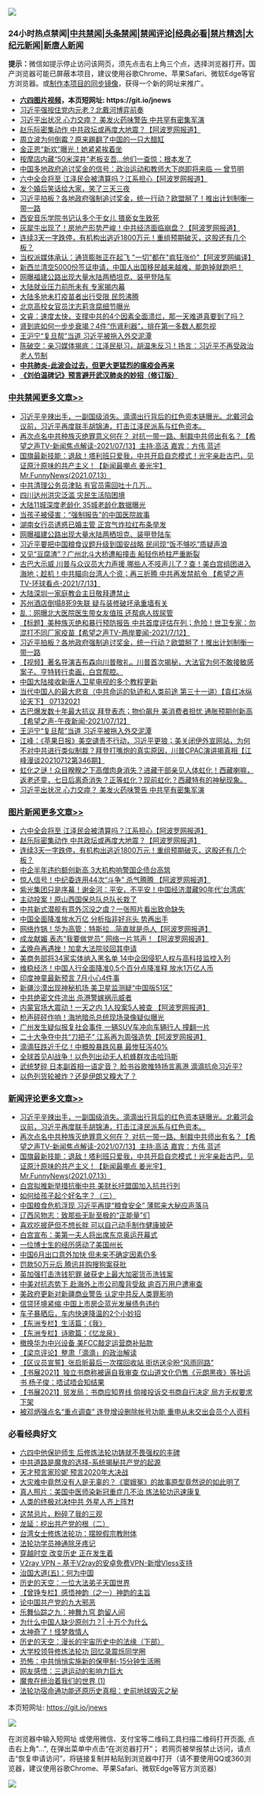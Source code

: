 ![](https://raw.githubusercontent.com/fqnews/bnews/master/64photo/fqnews-qr.jpg)

<div id="tt">
<h3>24小时热点禁闻|<a href="#%E4%B8%AD%E5%85%B1%E7%A6%81%E9%97%BB%E6%9B%B4%E5%A4%9A%E6%96%87%E7%AB%A0">中共禁闻</a>|<a href="#%E5%9B%BE%E7%89%87%E6%96%B0%E9%97%BB%E6%9B%B4%E5%A4%9A%E6%96%87%E7%AB%A0">头条禁闻</a>|<a href="#%E6%96%B0%E9%97%BB%E8%AF%84%E8%AE%BA%E6%9B%B4%E5%A4%9A%E6%96%87%E7%AB%A0">禁闻评论|<a href="#%E5%BF%85%E7%9C%8B%E7%BB%8F%E5%85%B8%E5%A5%BD%E6%96%87">经典必看|<a href="/video.md#%E7%A6%81%E7%89%87%E7%B2%BE%E9%80%89">禁片精选</a>|<a href="https://github.com/fqnews/djy/blob/master/gb/nf1351518.md#1">大纪元新闻</a>|<a href="https://github.com/fqnews/ntdtv/blob/master/gb/prog204.md#1">新唐人新闻</a></h3>
<div><b>提示：</b>微信如提示停止访问该网页，须先点击右上角三个点，选择浏览器打开。国产浏览器可能已屏蔽本项目，建议使用谷歌Chrome、苹果Safari、微软Edge等官方浏览器。或<a href="https://github.com/fqnews/bnews/blob/master/%E5%88%B6%E4%BD%9Cgit%E7%A6%81%E9%97%BB%E9%95%9C%E5%83%8F.md">制作本项目的同步镜像</a>，获得一个新的网址来推广。</div>
<ul>
<li><b><a href="http://d1.bdrive.tk/64.mp4" target="_blank">六四图片视频</a>，本页短网址: https://git.io/jnews</b></li>
<li><a href="/cnnews/20210713/1585950.md">习近平强按住党内元老？北戴河博弈前奏</a></li>
<li><a href="/cbnews/20210713/1586020.md">习近平出状况 心力交瘁？ 美发火药味警告 中共罕有密集军演</a></li>
<li><a href="/topimagenews/20210713/1586069.md">赵乐际密集动作 中共政坛或再度大地震？【阿波罗网报道】</a></li>
<li><a href="/cnnews/20210713/1586124.md">周立波为何倒霉？原来踢翻了中国的一只大醋缸</a></li>
<li><a href="/worldnews/20210713/1586333.md">金正恩“新欢”曝光！她紧紧挨着坐</a></li>
<li><a href="/cnnews/20210713/1585948.md">按摩店内藏“50米深井”老板支吾…他们一查惊：根本发了</a></li>
<li><a href="/comments/20210713/1586076.md">中国多地政府追讨奖金的信号：政治运动和教师大下岗即将来临 — 曾节明</a></li>
<li><a href="/topimagenews/20210713/1586149.md">六中全会将至 江泽民会被清算吗？江系担心【阿波罗网报道】</a></li>
<li><a href="/funmedia/20210713/1585933.md">发个婚后笑话给大家，笑了三天三夜</a></li>
<li><a href="/cbnews/20210713/1586331.md">习近平拍板？各地政府强制追讨奖金，统一行动？欧盟掰了！推出计划制衡一带一路</a></li>
<li><a href="/cnnews/20210713/1586197.md">西安音乐学院书记认多个干女儿 猥亵女生致死</a></li>
<li><a href="/cnnews/20210713/1585946.md">灰犀牛出现了！房地产形势严峻！中共经济面临崩盘？【阿波罗网报道】</a></li>
<li><a href="/topimagenews/20210713/1586042.md">连续3天一字跌停，有机构出逃近1800万元！重组预期破灭，这股还有几个板？</a></li>
<li><a href="/cnnews/20210713/1586237.md">当权派媒体承认：通货膨胀正在起飞 "一切"都在"疯狂涨价"【阿波罗网编译】</a></li>
<li><a href="/bannedvideo/20210713/1586293.md">新西兰清空5000份签证申请，中国人出国移民越来越难，能跑掉就跑吧！</a></li>
<li><a href="/cbnews/20210714/1586507.md">网曝福建公路出现大量水陆两栖坦克、装甲登陆车</a></li>
<li><a href="/finance/20210713/1586021.md">大陆就业压力前所未有 专家揭内幕</a></li>
<li><a href="/cnnews/20210713/1586064.md">大陆多地未打疫苗者出行受限 民怨沸腾</a></li>
<li><a href="/cnnews/20210713/1586253.md">北京高校女官员沈志莉贪腐细节曝光</a></li>
<li><a href="/bannedvideo/20210713/1586224.md">文睿：速度太快，支撑中共的4个因素全面溃烂，那一天难道真要到了吗？</a></li>
<li><a href="/lifebaike/20210713/1586234.md">肾到底如何一步步衰竭？4件“伤肾利器”，排在第一多数人都忽视</a></li>
<li><a href="/cbnews/20210713/1586070.md">王沪宁“复旦帮”当道 习近平被拖入外交泥潭</a></li>
<li><a href="/bannedvideo/20210713/1586305.md">陈破空：亲习媒体揭底：江泽民挺习，胡温朱反习！扬言：习近平不再受政治老人节制</a></li>
<li><b><a href="/comments/20200211/1275071.md" target="_blank">中共肺炎-此波会过去，但更大更猛烈的瘟疫会再来</a></b></li>
<li><b><a href="/comments/20200207/1272816.md" target="_blank">《刘伯温碑记》预言避开武汉肺炎的妙招（修订版）</a></b></li>
</ul>
</div>

<div class="catlist">
<h3><a href="/cbnews/" target="_blank">中共禁闻</a><span><a href="/cbnews/" target="_blank" rel="nofollow">更多文章>></a></span></h3>
<ul>
<li><a href="/comments/20210714/1586662.md" target="_blank">习近平辛辣出手，一副国级消失。滴滴出行背后的红色资本链曝光。北戴河会议前，习近平再度联手胡锦涛，打击江泽民派系与红色资本。</a></li>
<li><a href="/comments/20210714/1586653.md" target="_blank">再次点名中共种族灭绝罪意义何在？ 对抗一带一路、制裁中共师出有名？【希望之声TV-新闻焦点解读-2021/07/13】主持:高洁  嘉宾：方伟  蓝述</a></li>
<li><a href="/comments/20210714/1586651.md" target="_blank">国旗最新技能：退敌！塔利班只爱我，中共开启自恋模式！光宇亲赴古巴，见证原汁原味的共产主义！【新闻最嘲点 姜光宇】Mr.FunnyNews(2021.07.13）‬</a></li>
<li><a href="/cbnews/20210714/1586583.md" target="_blank">中共清理公务员津贴 有官员需回吐十几万…</a></li>
<li><a href="/cbnews/20210714/1586582.md" target="_blank">四川达州洪灾泛滥 灾民生活陷困境</a></li>
<li><a href="/cbnews/20210714/1586562.md" target="_blank">大陆11城深度老龄化 35城老龄化数据曝光</a></li>
<li><a href="/cbnews/20210714/1586552.md" target="_blank">当孩子被侵害：“强制报告”的中国医院故事</a></li>
<li><a href="/cbnews/20210714/1586551.md" target="_blank">湖南女行员诱惑已婚主管 正宫气炸拉红布条举发</a></li>
<li><a href="/cbnews/20210714/1586507.md" target="_blank">网曝福建公路出现大量水陆两栖坦克、装甲登陆车</a></li>
<li><a href="/cbnews/20210714/1586501.md" target="_blank">习近平要把中国粮食议题升级到国安战略 民间现“饭不够吃”质疑声浪</a></li>
<li><a href="/cbnews/20210714/1586500.md" target="_blank">又见“豆腐渣”？广州北斗大桥遭船撞击 船轻伤桥柱严重断裂</a></li>
<li><a href="/comments/20210714/1586484.md" target="_blank">古巴大示威 川普与众议员大力声援 哪些人不吱声儿了？查！美白宫组团进入海地；趁机！中共瞄向台湾人个资；再三折腾 中共再发禁航令 【希望之声TV-环球看点-2021/7/13】</a></li>
<li><a href="/cbnews/20210713/1586423.md" target="_blank">大陆深圳一家庭教会主日敬拜遭禁止</a></li>
<li><a href="/cbnews/20210713/1586415.md" target="_blank">苏州酒店倒塌8死9失联 疑与装修破坏承重墙有关</a></li>
<li><a href="/cbnews/20210713/1586390.md" target="_blank">乱：网曝北大医院医生带女友值班 还帮病人拔尿管</a></li>
<li><a href="/comments/20210713/1586340.md" target="_blank">【标题】美种族灭绝和暴行预防报告 中共首度评估在列；危险！世卫专家：勿混打不同厂家疫苗【希望之声TV-两岸要闻-2021/7/12】</a></li>
<li><a href="/cbnews/20210713/1586331.md" target="_blank">习近平拍板？各地政府强制追讨奖金，统一行动？欧盟掰了！推出计划制衡一带一路</a></li>
<li><a href="/comments/20210713/1586310.md" target="_blank">【视频】著名导演吉布森向川普敬礼。川普首次揭秘，大法官为何不敢接敏感案子。亨特转行卖画，白宫帮腔。</a></li>
<li><a href="/cbnews/20210713/1586291.md" target="_blank">中国大陆接收新唐人卫星电视的多个教程更新</a></li>
<li><a href="/comments/20210713/1586255.md" target="_blank">当代中国人的最大悲哀（中共命运的轨迹和人类前途  第三十一讲）【袁红冰纵论天下】 07132021</a></li>
<li><a href="/comments/20210713/1586150.md" target="_blank">古巴爆发数十年最大抗议 拜登表态；物价飙升 美消费者担忧 通胀预期创新高【希望之声-午夜新闻-2021/07/12】</a></li>
<li><a href="/cbnews/20210713/1586070.md" target="_blank">王沪宁“复旦帮”当道 习近平被拖入外交泥潭</a></li>
<li><a href="/cbnews/20210713/1586059.md" target="_blank">江峰：《苹果日报》美空谴责不行动，习近平更狼；美关闭伊外宣网站，为何不对中共进行类似制裁？拜登打嘴炮的真实原因，川普CPAC演讲揭真相【江峰漫谈20210712第346期】</a></li>
<li><a href="/comments/20210713/1586058.md" target="_blank">虹化之谜！众目睽睽之下高僧肉身消失？进藏干部亲见人体虹化！西藏喇嘛，返老还童，七日后离奇消失？正等虹化？现前虹化？西藏特有的神秘现象。</a></li>
<li><a href="/cbnews/20210713/1586020.md" target="_blank">习近平出状况 心力交瘁？ 美发火药味警告 中共罕有密集军演</a></li>

</ul>
</div>
<div class="catlist">
<h3><a href="/topimagenews/" target="_blank">图片新闻</a><span><a href="/topimagenews/" target="_blank" rel="nofollow">更多文章>></a></span></h3>
<ul>
<li><a href="/topimagenews/20210713/1586149.md" target="_blank">六中全会将至 江泽民会被清算吗？江系担心【阿波罗网报道】</a></li>
<li><a href="/topimagenews/20210713/1586069.md" target="_blank">赵乐际密集动作 中共政坛或再度大地震？【阿波罗网报道】</a></li>
<li><a href="/topimagenews/20210713/1586042.md" target="_blank">连续3天一字跌停，有机构出逃近1800万元！重组预期破灭，这股还有几个板？</a></li>
<li><a href="/topimagenews/20210713/1585784.md" target="_blank">中企半年违约额创新高 3大机构响警国企债台高筑</a></li>
<li><a href="/topimagenews/20210712/1585372.md" target="_blank">惊人信号！中纪委连用44次“斗争” 杀气腾腾 【阿波罗网报道】</a></li>
<li><a href="/topimagenews/20210712/1585184.md" target="_blank">紫光集团只是序幕！谢金河：平安，不平安！中国经济潜藏90年代‘台湾病’</a></li>
<li><a href="/topimagenews/20210711/1584916.md" target="_blank">主动投案！原山西国保总队总队长栽了</a></li>
<li><a href="/topimagenews/20210711/1584789.md" target="_blank">中共新式潜舰有意外沉没之虞？一张照片看出致命缺失</a></li>
<li><a href="/topimagenews/20210711/1584605.md" target="_blank">中国全面降准放水万亿 分析指非好兆头 势再出手</a></li>
<li><a href="/topimagenews/20210710/1584331.md" target="_blank">网络炸锅！华为高管：特斯拉…简直就是杀人【阿波罗网报道】</a></li>
<li><a href="/topimagenews/20210710/1584260.md" target="_blank">成龙献媚 表态“我要做党员” 网络一片骂声！【阿波罗网报道】</a></li>
<li><a href="/topimagenews/20210710/1584235.md" target="_blank">孟晚舟再遇挫！加拿大法院驳回其申请</a></li>
<li><a href="/topimagenews/20210710/1584006.md" target="_blank">美商务部将34家实体纳入黑名单 14中企因侵犯人权与高科技监控入列</a></li>
<li><a href="/topimagenews/20210710/1583935.md" target="_blank">维稳经济！中国人行全面降准0.5个百分点降准释 放水1万亿人币</a></li>
<li><a href="/topimagenews/20210709/1583469.md" target="_blank">印度神童最新预言 7月小心4件事</a></li>
<li><a href="/topimagenews/20210709/1583332.md" target="_blank">新疆沙漠出现神秘机场 美卫星监测疑“中国版51区”</a></li>
<li><a href="/topimagenews/20210708/1583017.md" target="_blank">中共绝密文件流出 杀港警嫁祸示威者</a></li>
<li><a href="/topimagenews/20210708/1582899.md" target="_blank">内蒙官场大震动！一天之内 1人投案5人被查 【阿波罗网报道】</a></li>
<li><a href="/topimagenews/20210708/1582726.md" target="_blank">枪声砰砰作响！海地暗杀总统现场录像疑似曝光</a></li>
<li><a href="/topimagenews/20210707/1582217.md" target="_blank">广州发生疑似报复社会事件 一辆SUV车冲向车辆行人 撞翻一片</a></li>
<li><a href="/topimagenews/20210707/1582216.md" target="_blank">二十大争夺中共“刀把子” 江系再为周强造势【阿波罗网报道】</a></li>
<li><a href="/topimagenews/20210707/1582113.md" target="_blank">滴滴狂跌近千亿！中概股暴跌风暴 最惨狂泻40%</a></li>
<li><a href="/topimagenews/20210707/1582028.md" target="_blank">全球首见AI战争！以色列出动无人机蜂群攻击哈玛斯</a></li>
<li><a href="/topimagenews/20210706/1581728.md" target="_blank">武统梦碎 日本副首相一语定音？ 脸书谷歌推特扬言离港 滴滴抗命习近平?</a></li>
<li><a href="/topimagenews/20210706/1581523.md" target="_blank">以色列货轮被炸？还是伊朗又糗大了？</a></li>

</ul>
</div>
<div class="catlist">
<h3><a href="/comments/" target="_blank">新闻评论</a><span><a href="/comments/" target="_blank" rel="nofollow">更多文章>></a></span></h3>
<ul>
<li><a href="/comments/20210714/1586662.md" target="_blank">习近平辛辣出手，一副国级消失。滴滴出行背后的红色资本链曝光。北戴河会议前，习近平再度联手胡锦涛，打击江泽民派系与红色资本。</a></li>
<li><a href="/comments/20210714/1586653.md" target="_blank">再次点名中共种族灭绝罪意义何在？ 对抗一带一路、制裁中共师出有名？【希望之声TV-新闻焦点解读-2021/07/13】主持:高洁  嘉宾：方伟  蓝述</a></li>
<li><a href="/comments/20210714/1586651.md" target="_blank">国旗最新技能：退敌！塔利班只爱我，中共开启自恋模式！光宇亲赴古巴，见证原汁原味的共产主义！【新闻最嘲点 姜光宇】Mr.FunnyNews(2021.07.13）‬</a></li>
<li><a href="/comments/20210714/1586635.md" target="_blank">白宫拟推新举措抗衡中共 美财长吁盟国加入抗共行列</a></li>
<li><a href="/comments/20210714/1586634.md" target="_blank">如何给孩子起个好名字？（三）</a></li>
<li><a href="/comments/20210714/1586631.md" target="_blank">中国粮食危机浮现 习近平再提“粮食安全” 薄熙来大秘应声落马</a></li>
<li><a href="/comments/20210714/1586626.md" target="_blank">辽西风物志：致那些无耻至极的“正能量”们</a></li>
<li><a href="/comments/20210714/1586609.md" target="_blank">喜欢吃披萨但不想长胖 可以自己动手制作健康披萨</a></li>
<li><a href="/comments/20210714/1586592.md" target="_blank">白宫宣布：美第一夫人将出席东京奥运开幕式</a></li>
<li><a href="/comments/20210714/1586581.md" target="_blank">一位博士生的经历感动了美国州长</a></li>
<li><a href="/comments/20210714/1586580.md" target="_blank">中国6月出口意外加快 但未来不确定因素仍多</a></li>
<li><a href="/comments/20210714/1586545.md" target="_blank">罚款50万元后 腾讯并购搜狗案获批</a></li>
<li><a href="/comments/20210714/1586544.md" target="_blank">英加强打击洗钱犯罪 破获史上最大加密货币洗钱案</a></li>
<li><a href="/comments/20210714/1586533.md" target="_blank">中美对抗态势下 赴海外上市公司腹背受敌 逾百万用户遭审查</a></li>
<li><a href="/comments/20210714/1586531.md" target="_blank">美政府更新对新疆商业警告 认定中共反人类罪影响</a></li>
<li><a href="/comments/20210714/1586530.md" target="_blank">信贷环境紧缩 中国上市房企蓝光发展债务违约</a></li>
<li><a href="/comments/20210714/1586518.md" target="_blank">车子暴晒后，车内快速降温的2个小妙招</a></li>
<li><a href="/comments/20210714/1586515.md" target="_blank">【东洲专栏】生活篇：《我》</a></li>
<li><a href="/comments/20210714/1586514.md" target="_blank">【东洲专栏】诗歌篇：《忆龙泉》</a></li>
<li><a href="/comments/20210714/1586512.md" target="_blank">撤换华为中兴设备 美FCC敲定运营商补贴款</a></li>
<li><a href="/comments/20210714/1586505.md" target="_blank">【梁京评论】整肃「滴滴」的政治解读</a></li>
<li><a href="/comments/20210714/1586499.md" target="_blank">【区议员宣誓】张启昕最后一次摆回收站 街坊送伞昐“风雨同路”</a></li>
<li><a href="/comments/20210714/1586498.md" target="_blank">【书展2021】独立书商称被逼自我审查 仅山道文化仍售《元朗黑夜》等社运书 杨子俊：唔试唔会知结果</a></li>
<li><a href="/comments/20210714/1586497.md" target="_blank">【书展2021】贸发局：书商应知界线 倘接投诉交书商自行决定 局方无权要求下架</a></li>
<li><a href="/comments/20210714/1586496.md" target="_blank">被邓炳强点名“重点调查” 连登增设删除帐号功能 重申从未交出会员个人资料</a></li>

</ul>
</div>

<div class="catlist">
<h3>必看经典好文</h3>
<ul>
<li><a href="/comments/20200926/1403542.md" target="_blank">六四中他保护师生 后修炼法轮功铸就不畏强权的丰碑</a></li>
<li><a href="/comments/20181209/1044543.md" target="_blank">中共道路是魔鬼的选择-系统揭秘共产党的起源</a></li>
<li><a href="/topimagenews/20200513/1327828.md" target="_blank">天才预言家珍妮 预言2020年大决战</a></li>
<li><a href="/lifebaike/20210511/1544066.md" target="_blank">大灾难中竟然没有人是无辜的？《窦娥冤》的故事原型竟然说的如此明了</a></li>
<li><a href="/comments/20210215/1487728.md" target="_blank">真人照片：美国中医师染新冠重症几不治 炼法轮功迅速康复</a></li>
<li><a href="/cbnews/20210119/1470579.md" target="_blank">人类的终极对决❗中共 外星人齐上阵❓❗</a></li>
<li><a href="/yule/20210123/1473216.md" target="_blank">这禁忌片，粉碎了我的三观</a></li>
<li><a href="/comments/20200928/1404653.md" target="_blank">龙延：挖出共产党的根（二）</a></li>
<li><a href="/cbnews/20200610/1342772.md" target="_blank">台湾女士修炼法轮功：摆脱假宗教附体</a></li>
<li><a href="/health/20170626/780263.md" target="_blank">法轮功学员神通除牙疼记</a></li>
<li><a href="/comments/20200626/1259925.md" target="_blank">穿越时空 改变历史 正在发生着</a></li>
<li><a href="/comments/20210402/1257608.md" target="_blank">V2ray VPN &#8211; 基于V2ray的安卓免费VPN-新增Vless支持</a></li>
<li><a href="/cbnews/20180311/913065.md" target="_blank">治国大道(五)：何为中国</a></li>
<li><a href="/tculture/20121025/73067.md" target="_blank">历史的天空：一位大法弟子天国世界</a></li>
<li><a href="/comments/20210611/1564824.md" target="_blank">【曾铮专栏】感悟神韵（之一）神韵的主旨</a></li>
<li><a href="/comments/20200717/1361899.md" target="_blank">论中国共产党的九大邪恶</a></li>
<li><a href="/tculture/20170718/793528.md" target="_blank">乐舞仙踪之九：神舞九穹 韵留人间</a></li>
<li><a href="/ssgc/20200715/1360940.md" target="_blank">为什么中国人缺少原创力？| 十万个为什么</a></li>
<li><a href="/ccpdope/20200907/1392129.md" target="_blank">太神奇了！怪梦救情人</a></li>
<li><a href="/tculture/20121025/73066.md" target="_blank">历史的天空：漫长的宇宙历史中的法缘（下部）</a></li>
<li><a href="/cbnews/20210517/1548104.md" target="_blank">大学校领导修炼法轮功 回忆录震烁同学圈</a></li>
<li><a href="/baitai/20200711/1359005.md" target="_blank">恐怖：中共悄悄实施新的保甲制-15分钟生活圈</a></li>
<li><a href="/cbnews/20200126/1265515.md" target="_blank">网友感悟：三退运动的影响力巨大</a></li>
<li><a href="/topimagenews/20180519/944624.md" target="_blank">魔鬼在统治着我们的世界 (1)</a></li>
<li><a href="/tculture/20121025/73069.md" target="_blank">法轮功宿命通功能还原历史真相：史前地球毁灭之秘</a></li>

</ul>
</div>

本页短网址: https://git.io/jnews

![](https://raw.githubusercontent.com/fqnews/bnews/master/64photo/fqnews-qr.jpg)

在浏览器中输入短网址 或使用微信、支付宝等二维码工具扫描二维码打开页面, 点击右上角"...", 在弹出菜单中点击“在浏览器打开”； 若网页被举报禁止访问，请点击“恢复申请访问”，将链接复制并粘贴到浏览器中打开（请不要使用QQ或360浏览器，建议使用谷歌Chrome、苹果Safari、微软Edge等官方浏览器）

![](https://raw.githubusercontent.com/fqnews/bnews/master/64photo/wx.jpg)